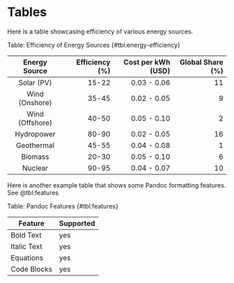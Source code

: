 # Tables

Here is a table showcasing efficiency of various energy sources.

Table: Efficiency of Energy Sources {#tbl:energy-efficiency}

|  Energy Source  | Efficiency (%) | Cost per kWh (USD) | Global Share (%) |
| :-------------: | -------------: | -----------------: | ---------------: |
|   Solar (PV)    |          15-22 |        0.03 - 0.06 |               11 |
| Wind (Onshore)  |          35-45 |        0.02 - 0.05 |                9 |
| Wind (Offshore) |          40-50 |        0.05 - 0.10 |                2 |
|   Hydropower    |          80-90 |        0.02 - 0.05 |               16 |
|   Geothermal    |          45-55 |        0.04 - 0.08 |                1 |
|     Biomass     |          20-30 |        0.05 - 0.10 |                6 |
|     Nuclear     |          90-95 |        0.04 - 0.07 |               10 |

Here is another example table that shows some Pandoc formatting features. See
@tbl:features

Table: Pandoc Features {#tbl:features}

| Feature     | Supported |
| ----------- | --------- |
| Bold Text   | yes       |
| Italic Text | yes       |
| Equations   | yes       |
| Code Blocks | yes       |
